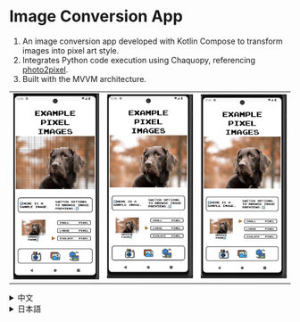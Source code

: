 # Image Conversion App

1. An image conversion app developed with Kotlin Compose to transform images into pixel art style.
2. Integrates Python code execution using Chaquopy, referencing [photo2pixel](https://github.com/Jzou44/photo2pixel).
3. Built with the MVVM architecture.

<table>
  <tr>
    <td><img src="./example_img/example1.png" alt="Image 1" width="230"/></td>
    <td><img src="./example_img/example2.png" alt="Image 2" width="230"/></td>
    <td><img src="./example_img/example3.png" alt="Image 3" width="230"/></td>
  </tr>
</table>

<details>
<summary>中文</summary>

# 图片转换应用

1. Kotlin Compose 开发的将图片转换成像素风格的应用
2. 利用 Chaquopy 集成 Python 代码，参考：[photo2pixel](https://github.com/Jzou44/photo2pixel)
3. MVVM 架构

</details>

<details>
<summary>日本語</summary>

# 画像変換アプリ

1. Kotlin Compose を使用して開発された画像をピクセルアート風に変換するアプリです。
2. Chaquopy を利用して Python コードを実行し、[photo2pixel](https://github.com/Jzou44/photo2pixel) を参考にしています。
3. MVVM アーキテクチャを使用しています。

</details>
